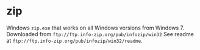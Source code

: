 # zip

Windows `zip.exe` that works on all Windows versions from Windows 7.
Downloaded from `ftp://ftp.info-zip.org/pub/infozip/win32`
See readme at `ftp://ftp.info-zip.org/pub/infozip/win32/readme`.

